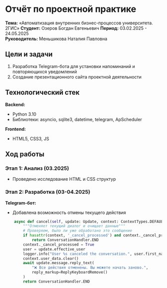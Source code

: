 # Отчёт по проектной практике
**Тема:** «Автоматизация внутренних бизнес-процессов университета. 2ГИС»
**Студент:** Озеров Богдан Евгеньевич 
**Период:** 03.02.2025 - 24.05.2025  
**Руководитель:** Меньшикова Наталия Павловна 

##  Цели и задачи
1. Разработка Telegram-бота для установки напоминаний и повторяющихся уведомлений
2. Создание презентационного сайта проектной деятельности

##  Технологический стек
**Backend:**
- Python 3.10
- Библиотеки: asyncio, sqlite3, datetime, telegram, ApScheduler

**Frontend:**
- HTML5, CSS3, JS


##  Ход работы
### Этап 1: Анализ (03.2025)
- Проведено исследование HTML и CSS структур

### Этап 2: Разработка (03-04.2025)
**Telegram-бот:**
- Добавлена возможность отмены текущего действия
```python
    async def cancel(self, update: Update, context: ContextTypes.DEFAULT_TYPE) -> int:
        """Отменяет текущий диалог и очищает данные"""
        # Проверяем, было ли уже обработано это сообщение
        if hasattr(context, '_cancel_processed') and context._cancel_processed:
            return ConversationHandler.END
        context._cancel_processed = True
        user = update.effective_user
        logger.info("User %s canceled the conversation.", user.first_name)
        context.user_data.clear()
        await update.message.reply_text(
            "❌ Все действия отменены. Вы можете начать заново.",
            reply_markup=ReplyKeyboardRemove()
        )
        return ConversationHandler.END
